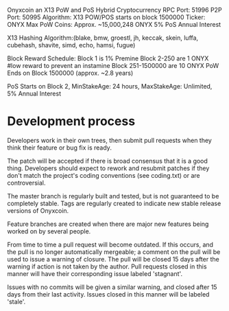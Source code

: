 Onyxcoin an X13 PoW and PoS Hybrid Cryptocurrency
RPC Port: 51996
P2P Port: 50995
Algorithm: X13 POW/POS starts on block 1500000
Ticker: ONYX
Max PoW Coins: Approx. ~15,000,248 ONYX
5% PoS Annual Interest

X13 Hashing Algorithm:(blake, bmw, groestl, jh, keccak, skein, luffa, cubehash, shavite, simd, echo, hamsi, fugue)

Block Reward Schedule:
Block 1 is 1% Premine
Block 2-250 are 1 ONYX #low reward to prevent an instamine
Block 251-1500000 are 10 ONYX
PoW Ends on Block 1500000 (approx. ~2.8 years)

PoS Starts on Block 2, MinStakeAge: 24 hours, MaxStakeAge: Unlimited, 5% Annual Interest

Development process
===========================

Developers work in their own trees, then submit pull requests when
they think their feature or bug fix is ready.

The patch will be accepted if there is broad consensus that it is a
good thing.  Developers should expect to rework and resubmit patches
if they don't match the project's coding conventions (see coding.txt)
or are controversial.

The master branch is regularly built and tested, but is not guaranteed
to be completely stable. Tags are regularly created to indicate new
stable release versions of Onyxcoin.

Feature branches are created when there are major new features being
worked on by several people.

From time to time a pull request will become outdated. If this occurs, and
the pull is no longer automatically mergeable; a comment on the pull will
be used to issue a warning of closure. The pull will be closed 15 days
after the warning if action is not taken by the author. Pull requests closed
in this manner will have their corresponding issue labeled 'stagnant'.

Issues with no commits will be given a similar warning, and closed after
15 days from their last activity. Issues closed in this manner will be 
labeled 'stale'.
